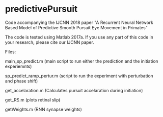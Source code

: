 # predictivePursuit
Code accompanying the IJCNN 2018 paper "A Recurrent Neural Network Based Model of Predictive Smooth Pursuit Eye Movement in Primates"

The code is tested using Matlab 2017a. If you use any part of this code in your research, please cite our IJCNN paper.

Files:

main_sp_predict.m (main script to run either the prediction and the initiation experiemnts)

sp_predict_ramp_pertur.m (script to run the experiment with perturbation and phase shift)

get_accelaration.m (Calculates pursuit accelaration during initiation)

get_RS.m (plots retinal slip)

getWeights.m (RNN synapse weights)
